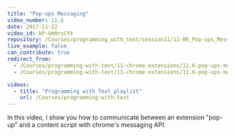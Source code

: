 ```yaml
---
title: "Pop-ups Messaging"
video_number: 11.6
date: 2017-11-22
video_id: kP-UmHrxCYk
repository: /Courses/programming_with_text/session11/11-06_Pop-ups_Messaging
live_example: false
can_contribute: true
redirect_from:
  - /Courses/programming-with-text/11-chrome-extensions/11.6-pop-ups-messaging
  - /Courses/programming-with-text/11-chrome-extensions/11.6-pop-ups-messaging.html

videos:
  - title: "Programming with Text playlist"
    url: /Courses/programming-with-text
---
```


In this video, I show you how to communicate between an extension "pop-up" and a content script with chrome's messaging API.
